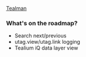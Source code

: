 [Tealman](https://chrome.google.com/webstore/detail/tealman/kbppiimbnpoalogphgccdikkjhjolmfn)

### What's on the roadmap?
* Search next/previous
* utag.view/utag.link logging
* Tealium iQ data layer view